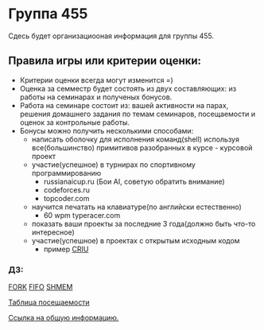 # Группа 455

Сдесь будет организациооная информация для группы 455.

## Правила игры или критерии оценки:

* Критерии оценки всегда могут изменится =)
* Оценка за семместр будет состоять из двух составляющих: из работы на семинарах и полученых бонусов.
* Работа на семинаре состоит из: вашей активности на парах, решения домашнего задания по темам семинаров, посещаемости и оценок за контрольные работы.
* Бонусы можно получить несколькими способами:
	* написать оболочку для исполнения команд(shell) используя все(большинство) примитивов разобранных в курсе - курсовой проект
	* участие(успешное) в турнирах по спортивному программированию
		* russianaicup.ru (Бои AI, советую обратить внимание)
		* codeforces.ru
		* topcoder.com
	* научится печатать на клавиатуре(по английски естественно)
		* 60 wpm typeracer.com
	* показать ваши проекты за последние 3 года(должно быть что-то интересное)
	* участие(успешное) в проектах с открытым исходным кодом
		* пример [CRIU](https://github.com/xemul/criu)

### ДЗ:
[FORK](task-fork.md)
[FIFO](task-fifo.md)
[SHMEM](task-shmem.md)

[Таблица посещаемости](https://goo.gl/p3JRbA)

[Ссылка на общую информацию.](README.md)
